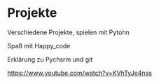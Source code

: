 # Projekte
Verschiedene Projekte, spielen mit Pytohn

Spaß mit Happy_code

Erklärung zu Pychsrm und git

https://www.youtube.com/watch?v=KVhTyJe4nss